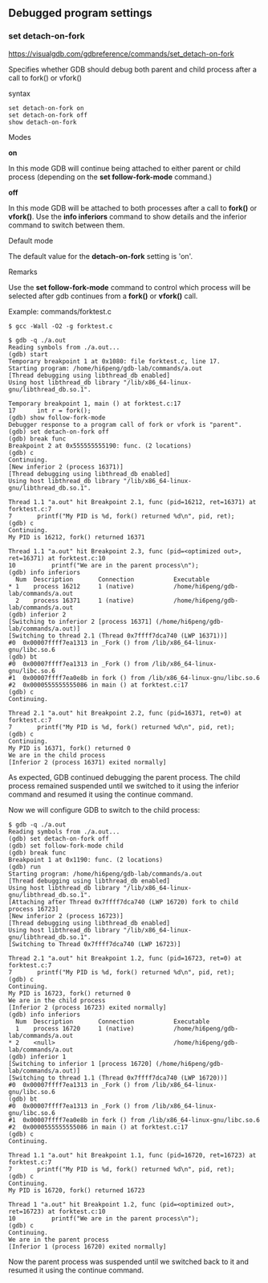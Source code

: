 ## Debugged program settings

### set detach-on-fork

https://visualgdb.com/gdbreference/commands/set_detach-on-fork

Specifies whether GDB should debug both parent and child process after a call to fork() or vfork()

syntax

~~~
set detach-on-fork on
set detach-on-fork off
show detach-on-fork
~~~

Modes

**on**

In this mode GDB will continue being attached to either parent or child process (depending on the **set follow-fork-mode** command.)

**off**

In this mode GDB will be attached to both processes after a call to **fork()** or **vfork()**. Use the **info inferiors** command to show details and the inferior command to switch between them. 

Default mode

The default value for the **detach-on-fork** setting is 'on'.

Remarks

Use the **set follow-fork-mode** command to control which process will be selected after gdb continues from a **fork()** or **vfork()** call.

Example: commands/forktest.c

~~~
$ gcc -Wall -O2 -g forktest.c

$ gdb -q ./a.out
Reading symbols from ./a.out...
(gdb) start
Temporary breakpoint 1 at 0x1080: file forktest.c, line 17.
Starting program: /home/hi6peng/gdb-lab/commands/a.out
[Thread debugging using libthread_db enabled]
Using host libthread_db library "/lib/x86_64-linux-gnu/libthread_db.so.1".

Temporary breakpoint 1, main () at forktest.c:17
17	    int r = fork();
(gdb) show follow-fork-mode
Debugger response to a program call of fork or vfork is "parent".
(gdb) set detach-on-fork off
(gdb) break func
Breakpoint 2 at 0x555555555190: func. (2 locations)
(gdb) c
Continuing.
[New inferior 2 (process 16371)]
[Thread debugging using libthread_db enabled]
Using host libthread_db library "/lib/x86_64-linux-gnu/libthread_db.so.1".

Thread 1.1 "a.out" hit Breakpoint 2.1, func (pid=16212, ret=16371) at forktest.c:7
7	    printf("My PID is %d, fork() returned %d\n", pid, ret);
(gdb) c
Continuing.
My PID is 16212, fork() returned 16371

Thread 1.1 "a.out" hit Breakpoint 2.3, func (pid=<optimized out>, ret=16371) at forktest.c:10
10	        printf("We are in the parent process\n");
(gdb) info inferiors
  Num  Description       Connection           Executable
* 1    process 16212     1 (native)           /home/hi6peng/gdb-lab/commands/a.out
  2    process 16371     1 (native)           /home/hi6peng/gdb-lab/commands/a.out
(gdb) inferior 2
[Switching to inferior 2 [process 16371] (/home/hi6peng/gdb-lab/commands/a.out)]
[Switching to thread 2.1 (Thread 0x7ffff7dca740 (LWP 16371))]
#0  0x00007ffff7ea1313 in _Fork () from /lib/x86_64-linux-gnu/libc.so.6
(gdb) bt
#0  0x00007ffff7ea1313 in _Fork () from /lib/x86_64-linux-gnu/libc.so.6
#1  0x00007ffff7ea0e8b in fork () from /lib/x86_64-linux-gnu/libc.so.6
#2  0x0000555555555086 in main () at forktest.c:17
(gdb) c
Continuing.

Thread 2.1 "a.out" hit Breakpoint 2.2, func (pid=16371, ret=0) at forktest.c:7
7	    printf("My PID is %d, fork() returned %d\n", pid, ret);
(gdb) c
Continuing.
My PID is 16371, fork() returned 0
We are in the child process
[Inferior 2 (process 16371) exited normally]
~~~

As expected, GDB continued debugging the parent process. The child process remained suspended until we switched to it using the inferior command and resumed it using the continue command.

Now we will configure GDB to switch to the child process:

~~~
$ gdb -q ./a.out
Reading symbols from ./a.out...
(gdb) set detach-on-fork off
(gdb) set follow-fork-mode child
(gdb) break func
Breakpoint 1 at 0x1190: func. (2 locations)
(gdb) run
Starting program: /home/hi6peng/gdb-lab/commands/a.out
[Thread debugging using libthread_db enabled]
Using host libthread_db library "/lib/x86_64-linux-gnu/libthread_db.so.1".
[Attaching after Thread 0x7ffff7dca740 (LWP 16720) fork to child process 16723]
[New inferior 2 (process 16723)]
[Thread debugging using libthread_db enabled]
Using host libthread_db library "/lib/x86_64-linux-gnu/libthread_db.so.1".
[Switching to Thread 0x7ffff7dca740 (LWP 16723)]

Thread 2.1 "a.out" hit Breakpoint 1.2, func (pid=16723, ret=0) at forktest.c:7
7	    printf("My PID is %d, fork() returned %d\n", pid, ret);
(gdb) c
Continuing.
My PID is 16723, fork() returned 0
We are in the child process
[Inferior 2 (process 16723) exited normally]
(gdb) info inferiors
  Num  Description       Connection           Executable
  1    process 16720     1 (native)           /home/hi6peng/gdb-lab/commands/a.out
* 2    <null>                                 /home/hi6peng/gdb-lab/commands/a.out
(gdb) inferior 1
[Switching to inferior 1 [process 16720] (/home/hi6peng/gdb-lab/commands/a.out)]
[Switching to thread 1.1 (Thread 0x7ffff7dca740 (LWP 16720))]
#0  0x00007ffff7ea1313 in _Fork () from /lib/x86_64-linux-gnu/libc.so.6
(gdb) bt
#0  0x00007ffff7ea1313 in _Fork () from /lib/x86_64-linux-gnu/libc.so.6
#1  0x00007ffff7ea0e8b in fork () from /lib/x86_64-linux-gnu/libc.so.6
#2  0x0000555555555086 in main () at forktest.c:17
(gdb) c
Continuing.

Thread 1.1 "a.out" hit Breakpoint 1.1, func (pid=16720, ret=16723) at forktest.c:7
7	    printf("My PID is %d, fork() returned %d\n", pid, ret);
(gdb) c
Continuing.
My PID is 16720, fork() returned 16723

Thread 1 "a.out" hit Breakpoint 1.2, func (pid=<optimized out>, ret=16723) at forktest.c:10
10	        printf("We are in the parent process\n");
(gdb) c
Continuing.
We are in the parent process
[Inferior 1 (process 16720) exited normally]
~~~

Now the parent process was suspended until we switched back to it and resumed it using the continue command.
